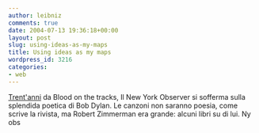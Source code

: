```yaml
---
author: leibniz
comments: true
date: 2004-07-13 19:36:18+00:00
layout: post
slug: using-ideas-as-my-maps
title: Using ideas as my maps
wordpress_id: 3216
categories:
- web
---
```


[Trent'anni](http://www.observer.com/pages/frontpage7.asp) da Blood on the tracks, Il New York Observer si sofferma sulla splendida poetica di Bob Dylan. Le canzoni non saranno poesia, come scrive la rivista, ma Robert Zimmerman era grande: alcuni libri su di lui.
Ny obs
